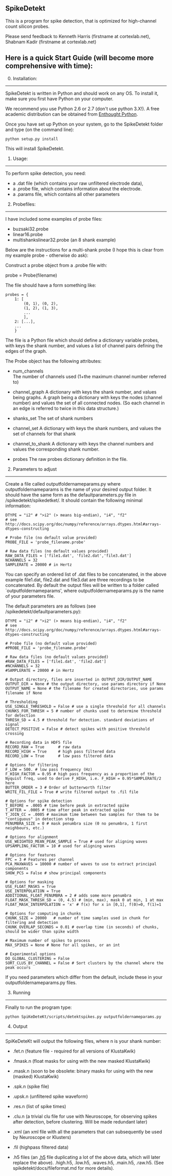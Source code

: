 SpikeDetekt
-----------

This is a program for spike detection, that is optimized for high-channel count silicon probes.

Please send feedback to Kenneth Harris (firstname at cortexlab.net), Shabnam Kadir (firstname at cortexlab.net)

Here is a quick Start Guide (will become more comprehensive with time):
--------------------------------------------------------------------------------------------------------------------------------------------------------------------------

0) Installation:
----------------

SpikeDetekt is written in Python and should work on any OS. To install it, make sure you first have Python on your computer.

We recommend you use Python 2.6 or 2.7 (don't use python 3.X!). A free academic distribution can be obtained from [Enthought Python](http://enthought.com/products/epd.php).

Once you have set up Python on your system, go to the SpikeDetekt folder and type (on the command line):

    python setup.py install

This will install SpikeDetekt.

1) Usage:
----------

To perform spike detection, you need:

* a .dat file (which contains your raw unfiltered electrode data), 
* a .probe file, which contains information about the electrode.
* a .params file, which contains all other parameters


2) Probefiles:
---------------


I have included some examples of probe files:

* buzsaki32.probe
* linear16.probe
* multishankslinear32.probe (an 8 shank example)



Below are the instructions for a multi-shank probe (I hope this is clear from my example probe - otherwise do ask):

Construct a probe object from a .probe file with:

   probe = Probe(filename)

The file should have a form something like:

    probes = {
        1: [
            (0, 1), (0, 2),
            (1, 2), (1, 3),
            ...
            ],
        2: [...],
        ...
        }

The file is a Python file which should define a dictionary variable probes,
with keys the shank number, and values a list of channel pairs defining the
edges of the graph.

The Probe object has the following attributes:

* num_channels  
The number of channels used (1+the maximum channel number referred to)

* channel_graph 
 A dictionary with keys the shank number, and values being graphs. A graph being a dictionary with keys the nodes (channel number) and values the set of all connected nodes. (So each channel in an edge is referred to twice in this data structure.)

* shanks_set
       The set of shank numbers
   
* channel_set
       A dictionary with keys the shank numbers, and values the 
set of channels for that shank

* channel_to_shank
       A dictionary with keys the channel numbers and values the corresponding shank number.

* probes
       The raw probes dictionary definition in the file.





2) Parameters to adjust
----------------------------
Create a file called outputfoldernameparams.py where outputfoldernameparams is the name of your desired output folder. It should 
have the same form as the defaultparameters.py file in /spikedetekt/spikedetket/. It should contain the 
following minimal information:

    DTYPE = "i2" # ">i2" (> means big-endian), "i4", "f2"
    # see http://docs.scipy.org/doc/numpy/reference/arrays.dtypes.html#arrays-dtypes-constructing

    # Probe file (no default value provided)
    PROBE_FILE = 'probe_filename.probe'

    # Raw data files (no default values provided)
    RAW_DATA_FILES = ['file1.dat', 'file2.dat','file3.dat']
    NCHANNELS = 32
    SAMPLERATE = 20000 # in Hertz

You can specify an ordered list of .dat files to be concatenated, in the above example file1.dat, file2.dat and file3.dat are three
recordings to be concatenated. By default the output files will be written to a folder
called `outputfoldernameparams', where outputfoldernameparams.py is the name of your parameters file. 

The default parameters are as follows (see /spikedetekt/defaultparameters.py):

    DTYPE = "i2" # ">i2" (> means big-endian), "i4", "f2"
    # see http://docs.scipy.org/doc/numpy/reference/arrays.dtypes.html#arrays-dtypes-constructing

    # Probe file (no default value provided)
    #PROBE_FILE = 'probe_filename.probe'

    # Raw data files (no default values provided)
    #RAW_DATA_FILES = ['file1.dat', 'file2.dat']
    #NCHANNELS = 32
    #SAMPLERATE = 20000 # in Hertz

    # Output directory, files are inserted in OUTPUT_DIR/OUTPUT_NAME
    OUTPUT_DIR = None # the output directory, use params directory if None
    OUTPUT_NAME = None # the filename for created directories, use params filename if None

    # Thresholding
    USE_SINGLE_THRESHOLD = False # use a single threshold for all channels
    CHUNKS_FOR_THRESH = 5 # number of chunks used to determine threshold for detection
    THRESH_SD = 4.5 # threshold for detection. standard deviations of signal
    DETECT_POSITIVE = False # detect spikes with positive threshold crossing

    # Recording data in HDF5 file
    RECORD_RAW = True      # raw data
    RECORD_HIGH = True     # high pass filtered data
    RECORD_LOW = True      # low pass filtered data

    # Options for filtering
    F_LOW = 500. # low pass frequency (Hz)
    F_HIGH_FACTOR = 0.95 # high pass frequency as a proportion of the Nyquist freq, used to derive F_HIGH, i.e. F_HIGH = 0.95*SAMPLERATE/2 here
    BUTTER_ORDER = 3 # Order of butterworth filter
    WRITE_FIL_FILE = True # write filtered output to .fil file

    # Options for spike detection
    T_BEFORE = .0005 # time before peak in extracted spike
    T_AFTER = .0005 # time after peak in extracted spike
    T_JOIN_CC = .0005 # maximum time between two samples for them to be "contiguous" in detection step
    PENUMBRA_SIZE = 0 # mask penumbra size (0 no penumbra, 1 first neighbours, etc.)

    # Options for alignment
    USE_WEIGHTED_MEAN_PEAK_SAMPLE = True # used for aligning waves
    UPSAMPLING_FACTOR = 10 # used for aligning waves

    # Options for features
    FPC = 3 # Features per channel
    PCA_MAXWAVES = 10000 # number of waves to use to extract principal components
    SHOW_PCS = False # show principal components

    # Options for masking
    USE_FLOAT_MASKS = True
    USE_INTERPOLATION = True
    ADDITIONAL_FLOAT_PENUMBRA = 2 # adds some more penumbra
    FLOAT_MASK_THRESH_SD = (0, 4.5) # (min, max), mask 0 at min, 1 at max
    FLOAT_MASK_INTERPOLATION = 'x' # f(x) for x in [0,1], f(0)=0, f(1)=1

    # Options for computing in chunks
    CHUNK_SIZE = 20000   # number of time samples used in chunk for filtering and detection
    CHUNK_OVERLAP_SECONDS = 0.01 # overlap time (in seconds) of chunks, should be wider than spike width

    # Maximum number of spikes to process
    MAX_SPIKES = None # None for all spikes, or an int

    # Experimental options
    DO_GLOBAL_CLUSTERING = False
    SORT_CLUS_BY_CHANNEL = False # Sort clusters by the channel where the peak occurs
    
    
If you need parameters which differ from the default, include these in your outputfoldernameparams.py files. 


3) Running
----------------------------

Finally to run the program type:

    python SpiKeDeteKt/scripts/detektspikes.py outputfoldernameparams.py



4) Output
---------------

SpiKeDeteKt will output the following files, where n is your shank number:

+ .fet.n (feature file - required for all versions of KlustaKwik)

+ .fmask.n (float masks for using with the new masked KlustaKwik)

+ .mask.n (soon to be obsolete: binary masks for using with the new (masked) KlustaKwik)

+ .spk.n (spike file)

+ .upsk.n (unfiltered spike waveform)

+ .res.n (list of spike times)

+ .clu.n (a trivial clu file for use with Neuroscope, for observing spikes after detection, before clustering. Will be made redundant later)

+ .xml (an xml file with all the parameters that can subsequently be used by Neuroscope or Klusters)

+ .fil (highpass filtered data)

+ .h5 files (an [.h5](http://en.wikipedia.org/wiki/Hierarchical_Data_Format) file duplicating a lot of the above data, which will later replace the above).
  .high.h5,
  .low.h5,
  .waves.h5,
  .main.h5,
  .raw.h5. (See spikdetekt/docs/fileformat.md for more details).

